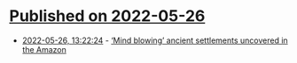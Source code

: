 # [Published on 2022-05-26](index.md)

* [2022-05-26, 13:22:24](https://news.ycombinator.com/item?id=31518010) - [‘Mind blowing’ ancient settlements uncovered in the Amazon](https://www.nature.com/articles/d41586-022-01458-9)
